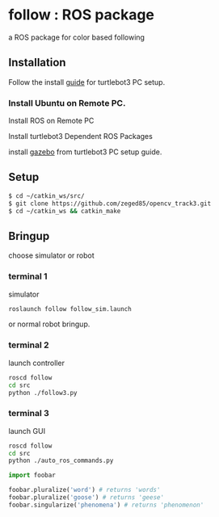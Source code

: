 # follow : ROS package
a ROS package for color based following

## Installation


Follow the install [guide](http://emanual.robotis.com/docs/en/platform/turtlebot3/pc_setup/) for turtlebot3 PC setup.

### Install Ubuntu on Remote PC.

Install ROS on Remote PC

Install turtlebot3 Dependent ROS Packages



install [gazebo](http://emanual.robotis.com/docs/en/platform/turtlebot3/simulation/#turtlebot3-simulation-using-gazebo) from turtlebot3 PC setup guide.



## Setup


```bash
$ cd ~/catkin_ws/src/
$ git clone https://github.com/zeged85/opencv_track3.git
$ cd ~/catkin_ws && catkin_make
```


## Bringup
choose simulator or robot

### terminal 1

simulator
```bash
roslaunch follow follow_sim.launch 
```
or normal robot bringup.

### terminal 2

launch controller
```bash
roscd follow
cd src
python ./follow3.py
```

### terminal 3

launch GUI

```bash
roscd follow
cd src
python ./auto_ros_commands.py 
```







```python
import foobar

foobar.pluralize('word') # returns 'words'
foobar.pluralize('goose') # returns 'geese'
foobar.singularize('phenomena') # returns 'phenomenon'
```


